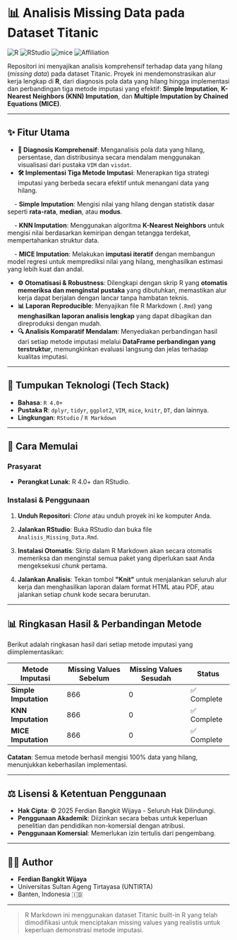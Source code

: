 # 📊 Analisis Missing Data pada Dataset Titanic

![R](https://img.shields.io/badge/R-4.0+-blue.svg)
![RStudio](https://img.shields.io/badge/RStudio-RMarkdown-purple.svg)
![mice](https://img.shields.io/badge/MICE-Imputation-green.svg)
![Affiliation](https://img.shields.io/badge/Affiliation-UNTIRTA-orange.svg)

Repositori ini menyajikan analisis komprehensif terhadap data yang hilang (*missing data*) pada dataset Titanic. Proyek ini mendemonstrasikan alur kerja lengkap di **R**, dari diagnosis pola data yang hilang hingga implementasi dan perbandingan tiga metode imputasi yang efektif: **Simple Imputation**, **K-Nearest Neighbors (KNN) Imputation**, dan **Multiple Imputation by Chained Equations (MICE)**.

---

## ✨ Fitur Utama

- **🎯 Diagnosis Komprehensif**: Menganalisis pola data yang hilang, persentase, dan distribusinya secara mendalam menggunakan visualisasi dari pustaka `VIM` dan `visdat`.
- **🛠️ Implementasi Tiga Metode Imputasi**: Menerapkan tiga strategi imputasi yang berbeda secara efektif untuk menangani data yang hilang.
  
    - **Simple Imputation**: Mengisi nilai yang hilang dengan statistik dasar seperti **rata-rata**, **median**, atau **modus**.
    
    - **KNN Imputation**: Menggunakan algoritma **K-Nearest Neighbors** untuk mengisi nilai berdasarkan kemiripan dengan tetangga terdekat, mempertahankan struktur data.
    
    - **MICE Imputation**: Melakukan **imputasi iteratif** dengan membangun model regresi untuk memprediksi nilai yang hilang, menghasilkan estimasi yang lebih kuat dan andal.
    
- **⚙️ Otomatisasi & Robustness**: Dilengkapi dengan skrip R yang **otomatis memeriksa dan menginstal pustaka** yang dibutuhkan, memastikan alur kerja dapat berjalan dengan lancar tanpa hambatan teknis.
- **📊 Laporan Reproducible**: Menyajikan file R Markdown (`.Rmd`) yang **menghasilkan laporan analisis lengkap** yang dapat dibagikan dan direproduksi dengan mudah.
- **🔍 Analisis Komparatif Mendalam**: Menyediakan perbandingan hasil dari setiap metode imputasi melalui **DataFrame perbandingan yang terstruktur**, memungkinkan evaluasi langsung dan jelas terhadap kualitas imputasi.

---

## 🔧 Tumpukan Teknologi (Tech Stack)

- **Bahasa**: `R 4.0+`
- **Pustaka R**: `dplyr`, `tidyr`, `ggplot2`, `VIM`, `mice`, `knitr`, `DT`, dan lainnya.
- **Lingkungan**: `RStudio` / `R Markdown`

---

## 🚀 Cara Memulai

### Prasyarat
- **Perangkat Lunak**: R 4.0+ dan RStudio.

### Instalasi & Penggunaan

1. **Unduh Repositori**: *Clone* atau unduh proyek ini ke komputer Anda.

2. **Jalankan RStudio**: Buka RStudio dan buka file `Analisis_Missing_Data.Rmd`.

3. **Instalasi Otomatis**: Skrip dalam R Markdown akan secara otomatis memeriksa dan menginstal semua paket yang diperlukan saat Anda mengeksekusi *chunk* pertama.

4. **Jalankan Analisis**: Tekan tombol **"Knit"** untuk menjalankan seluruh alur kerja dan menghasilkan laporan dalam format HTML atau PDF, atau jalankan setiap *chunk* kode secara berurutan.

---

## 📊 Ringkasan Hasil & Perbandingan Metode

Berikut adalah ringkasan hasil dari setiap metode imputasi yang diimplementasikan:

| Metode Imputasi      | Missing Values Sebelum | Missing Values Sesudah | Status           |
|----------------------|------------------------|------------------------|------------------|
| **Simple Imputation**| 866                    | 0                      | ✅ Complete      |
| **KNN Imputation** | 866                    | 0                      | ✅ Complete      |
| **MICE Imputation** | 866                    | 0                      | ✅ Complete      |

**Catatan**: Semua metode berhasil mengisi 100% data yang hilang, menunjukkan keberhasilan implementasi.

---

## ⚖️ Lisensi & Ketentuan Penggunaan

- **Hak Cipta**: © 2025 Ferdian Bangkit Wijaya - Seluruh Hak Dilindungi.
- **Penggunaan Akademik**: Diizinkan secara bebas untuk keperluan penelitian dan pendidikan non-komersial dengan atribusi.
- **Penggunaan Komersial**: Memerlukan izin tertulis dari pengembang.

---

## 👨‍💻 Author

- **Ferdian Bangkit Wijaya**
- Universitas Sultan Ageng Tirtayasa (UNTIRTA)
- Banten, Indonesia 🇮🇩

---

> R Markdown ini menggunakan dataset Titanic built-in R yang telah dimodifikasi untuk menciptakan missing values yang realistis untuk keperluan demonstrasi metode imputasi.
